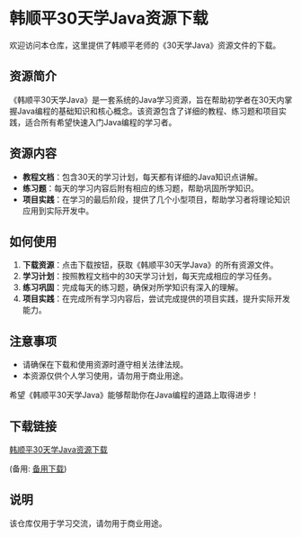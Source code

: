 # 韩顺平30天学Java资源下载

欢迎访问本仓库，这里提供了韩顺平老师的《30天学Java》资源文件的下载。

## 资源简介

《韩顺平30天学Java》是一套系统的Java学习资源，旨在帮助初学者在30天内掌握Java编程的基础知识和核心概念。该资源包含了详细的教程、练习题和项目实践，适合所有希望快速入门Java编程的学习者。

## 资源内容

- **教程文档**：包含30天的学习计划，每天都有详细的Java知识点讲解。
- **练习题**：每天的学习内容后附有相应的练习题，帮助巩固所学知识。
- **项目实践**：在学习的最后阶段，提供了几个小型项目，帮助学习者将理论知识应用到实际开发中。

## 如何使用

1. **下载资源**：点击下载按钮，获取《韩顺平30天学Java》的所有资源文件。
2. **学习计划**：按照教程文档中的30天学习计划，每天完成相应的学习任务。
3. **练习巩固**：完成每天的练习题，确保对所学知识有深入的理解。
4. **项目实践**：在完成所有学习内容后，尝试完成提供的项目实践，提升实际开发能力。

## 注意事项

- 请确保在下载和使用资源时遵守相关法律法规。
- 本资源仅供个人学习使用，请勿用于商业用途。

希望《韩顺平30天学Java》能够帮助你在Java编程的道路上取得进步！

## 下载链接
[韩顺平30天学Java资源下载](https://pan.quark.cn/s/663bca3b41a6) 

(备用: [备用下载](https://pan.baidu.com/s/1ELN-1oAtfldLd3HR0Op2uQ?pwd=1234))

## 说明

该仓库仅用于学习交流，请勿用于商业用途。
